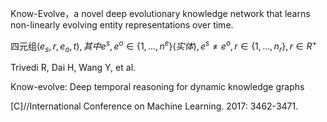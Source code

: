 Know-Evolve，a novel deep evolutionary knowledge network that learns non-linearly evolving entity representations over time.

四元组$(e_s, r, e_o, t), 其中e^s, e^o \in \lbrace 1,..., n^e \rbrace(实体), e^s \neq e^o, r \in \lbrace 1, ..., n_r \}, r \in R^+$



Trivedi R, Dai H, Wang Y, et al. 

Know-evolve: Deep temporal reasoning for dynamic knowledge graphs

[C]//International Conference on Machine Learning. 2017: 3462-3471. 